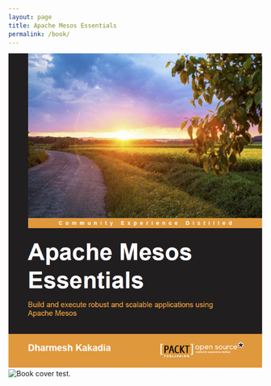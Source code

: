 ```yaml
---
layout: page
title: Apache Mesos Essentials
permalink: /book/
---
```

![](images/cover.png)
<img src="{{ site.baseurl }}/images/cover.png" alt="Book cover" style="width: 400px;"/> test.

